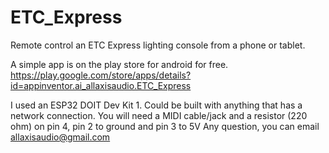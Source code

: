 # ETC_Express
Remote control an ETC Express lighting console from a phone or tablet.

A simple app is on the play store for android for free.
https://play.google.com/store/apps/details?id=appinventor.ai_allaxisaudio.ETC_Express

I used an ESP32 DOIT Dev Kit 1. Could be built with anything that has a network connection.
You will need a MIDI cable/jack and a resistor (220 ohm) on pin 4, pin 2 to ground and pin 3 to 5V
Any question, you can email allaxisaudio@gmail.com
